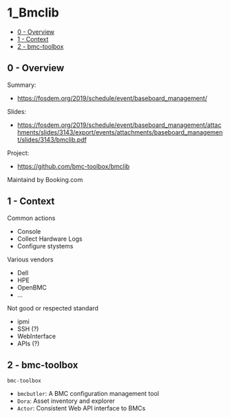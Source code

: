 # 1_Bmclib

<!-- MarkdownTOC -->

- [0 - Overview](#0---overview)
- [1 - Context](#1---context)
- [2 - bmc-toolbox](#2---bmc-toolbox)

<!-- /MarkdownTOC -->



## 0 - Overview

Summary:
- https://fosdem.org/2019/schedule/event/baseboard_management/

Slides:
- https://fosdem.org/2019/schedule/event/baseboard_management/attachments/slides/3143/export/events/attachments/baseboard_management/slides/3143/bmclib.pdf

Project:
- https://github.com/bmc-toolbox/bmclib


Maintaind by Booking.com



## 1 - Context

Common actions
* Console
* Collect Hardware Logs
* Configure stystems

Various vendors
* Dell
* HPE
* OpenBMC
* ...

Not good or respected standard
* ipmi
* SSH (?)
* WebInterface
* APIs (?)



## 2 - bmc-toolbox

`bmc-toolbox`
* `bmcbutler`: A BMC configuration management tool
* `Dora`: Asset inventory and explorer
* `Actor`: Consistent Web API interface to BMCs


